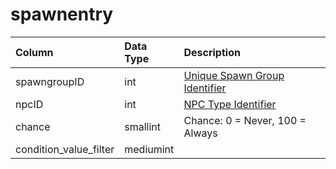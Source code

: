 # spawnentry

| Column | Data Type | Description |
| :--- | :--- | :--- |
| spawngroupID | int | [Unique Spawn Group Identifier](spawngroup.md) |
| npcID | int | [NPC Type Identifier](../../../schema/categories/npcs/npc_types.md) |
| chance | smallint | Chance: 0 = Never, 100 = Always |
| condition_value_filter | mediumint |  |

